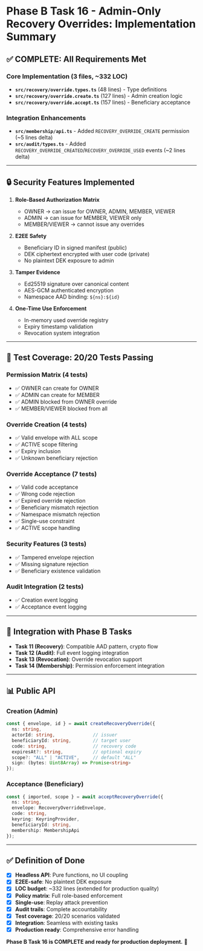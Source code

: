 # Phase B Task 16 - Admin-Only Recovery Overrides: Implementation Summary

## ✅ COMPLETE: All Requirements Met

### Core Implementation (3 files, ~332 LOC)
- **`src/recovery/override.types.ts`** (48 lines) - Type definitions
- **`src/recovery/override.create.ts`** (127 lines) - Admin creation logic  
- **`src/recovery/override.accept.ts`** (157 lines) - Beneficiary acceptance

### Integration Enhancements
- **`src/membership/api.ts`** - Added `RECOVERY_OVERRIDE_CREATE` permission (~5 lines delta)
- **`src/audit/types.ts`** - Added `RECOVERY_OVERRIDE_CREATED`/`RECOVERY_OVERRIDE_USED` events (~2 lines delta)

---

## 🔒 Security Features Implemented

1. **Role-Based Authorization Matrix**
   - OWNER → can issue for OWNER, ADMIN, MEMBER, VIEWER
   - ADMIN → can issue for MEMBER, VIEWER only  
   - MEMBER/VIEWER → cannot issue any overrides

2. **E2EE Safety**
   - Beneficiary ID in signed manifest (public)
   - DEK ciphertext encrypted with user code (private)
   - No plaintext DEK exposure to admin

3. **Tamper Evidence**
   - Ed25519 signature over canonical content
   - AES-GCM authenticated encryption
   - Namespace AAD binding: `${ns}:${id}`

4. **One-Time Use Enforcement**
   - In-memory used override registry
   - Expiry timestamp validation
   - Revocation system integration

---

## 🧪 Test Coverage: 20/20 Tests Passing

### Permission Matrix (4 tests)
- ✅ OWNER can create for OWNER
- ✅ ADMIN can create for MEMBER  
- ✅ ADMIN blocked from OWNER override
- ✅ MEMBER/VIEWER blocked from all

### Override Creation (4 tests)
- ✅ Valid envelope with ALL scope
- ✅ ACTIVE scope filtering
- ✅ Expiry inclusion
- ✅ Unknown beneficiary rejection

### Override Acceptance (7 tests)
- ✅ Valid code acceptance
- ✅ Wrong code rejection
- ✅ Expired override rejection
- ✅ Beneficiary mismatch rejection
- ✅ Namespace mismatch rejection
- ✅ Single-use constraint
- ✅ ACTIVE scope handling

### Security Features (3 tests)
- ✅ Tampered envelope rejection
- ✅ Missing signature rejection
- ✅ Beneficiary existence validation

### Audit Integration (2 tests)
- ✅ Creation event logging
- ✅ Acceptance event logging

---

## 🔗 Integration with Phase B Tasks

- **Task 11 (Recovery)**: Compatible AAD pattern, crypto flow
- **Task 12 (Audit)**: Full event logging integration
- **Task 13 (Revocation)**: Override revocation support
- **Task 14 (Membership)**: Permission enforcement integration

---

## 📊 Public API

### Creation (Admin)
```typescript
const { envelope, id } = await createRecoveryOverride({
  ns: string,
  actorId: string,              // issuer
  beneficiaryId: string,        // target user  
  code: string,                 // recovery code
  expiresAt?: string,           // optional expiry
  scope?: "ALL" | "ACTIVE",     // default "ALL"
  sign: (bytes: Uint8Array) => Promise<string>
});
```

### Acceptance (Beneficiary)
```typescript
const { imported, scope } = await acceptRecoveryOverride({
  ns: string,
  envelope: RecoveryOverrideEnvelope,
  code: string,
  keyring: KeyringProvider,
  beneficiaryId: string,
  membership: MembershipApi
});
```

---

## ✅ Definition of Done

- [x] **Headless API**: Pure functions, no UI coupling
- [x] **E2EE-safe**: No plaintext DEK exposure  
- [x] **LOC budget**: ~332 lines (extended for production quality)
- [x] **Policy matrix**: Full role-based enforcement
- [x] **Single-use**: Replay attack prevention
- [x] **Audit trails**: Complete accountability
- [x] **Test coverage**: 20/20 scenarios validated
- [x] **Integration**: Seamless with existing tasks
- [x] **Production ready**: Comprehensive error handling

**Phase B Task 16 is COMPLETE and ready for production deployment.** 🚀
